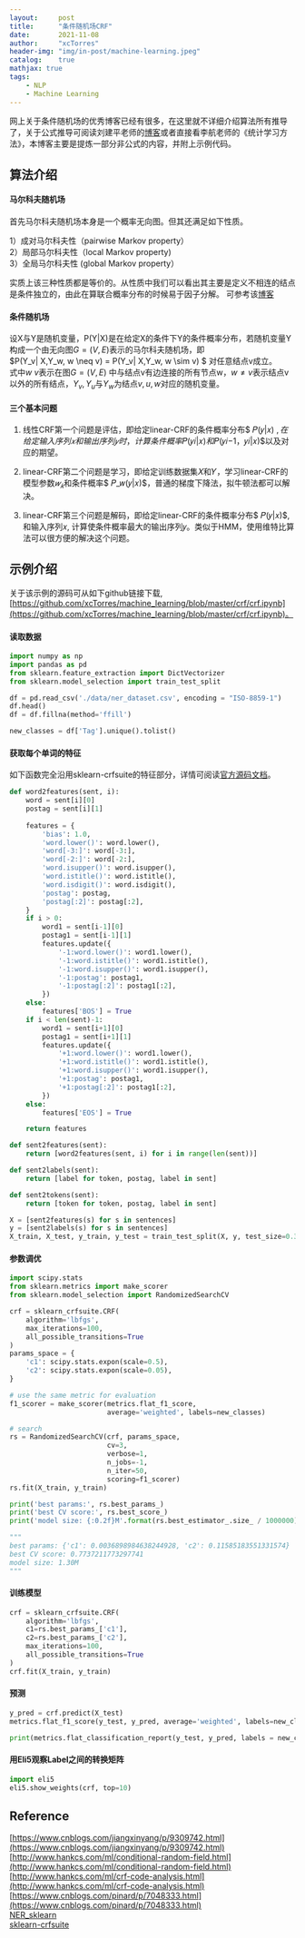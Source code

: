 ```yaml
---
layout:     post
title:      "条件随机场CRF"
date:       2021-11-08
author:     "xcTorres"
header-img: "img/in-post/machine-learning.jpeg"
catalog:    true
mathjax: true
tags:
    - NLP
    - Machine Learning
---   
```


网上关于条件随机场的优秀博客已经有很多，在这里就不详细介绍算法所有推导了，关于公式推导可阅读刘建平老师的[博客](https://www.cnblogs.com/pinard/p/7048333.html)或者直接看李航老师的《统计学习方法》，本博客主要是提炼一部分非公式的内容，并附上示例代码。

## 算法介绍  

#### 马尔科夫随机场  

首先马尔科夫随机场本身是一个概率无向图。但其还满足如下性质。

1）成对马尔科夫性（pairwise Markov property）  
2）局部马尔科夫性（local Markov property)  
3）全局马尔科夫性 (global Markov property）  

实质上该三种性质都是等价的。从性质中我们可以看出其主要是定义不相连的结点是条件独立的，由此在算联合概率分布的时候易于因子分解。 可参考该[博客](https://www.cnblogs.com/jiangxinyang/p/9309742.html)  

#### 条件随机场  
设X与Y是随机变量，P(Y|X)是在给定X的条件下Y的条件概率分布，若随机变量Y构成一个由无向图$G=(V,E)$表示的马尔科夫随机场，即  
$P(Y_v| X,Y_w, w \neq v) = P(Y_v| X,Y_w, w \sim v) $ 对任意结点v成立。  
式中$w~v$表示在图$G=(V,E)$ 中与结点v有边连接的所有节点w，$w \neq v$表示结点v以外的所有结点，$Y_v, Y_u$与$Y_w$为结点$v, u, w$对应的随机变量。

#### 三个基本问题

1. 线性CRF第一个问题是评估，即给定linear-CRF的条件概率分布$ 
𝑃(𝑦|𝑥) $, 在给定输入序列𝑥和输出序列𝑦时，计算条件概率$𝑃(𝑦𝑖|𝑥)$和$𝑃(𝑦𝑖−1，𝑦𝑖|𝑥)$以及对应的期望。

2. linear-CRF第二个问题是学习，即给定训练数据集𝑋和𝑌，学习linear-CRF的模型参数$𝑤_𝑘$和条件概率$
𝑃_𝑤(𝑦|𝑥)$，普通的梯度下降法，拟牛顿法都可以解决。 

3. linear-CRF第三个问题是解码，即给定linear-CRF的条件概率分布$
𝑃(𝑦|𝑥)$,和输入序列𝑥, 计算使条件概率最大的输出序列𝑦。类似于HMM，使用维特比算法可以很方便的解决这个问题。　

## 示例介绍  
关于该示例的源码可从如下github链接下载, [https://github.com/xcTorres/machine_learning/blob/master/crf/crf.ipynb](https://github.com/xcTorres/machine_learning/blob/master/crf/crf.ipynb)。
#### 读取数据  
```python
import numpy as np
import pandas as pd
from sklearn.feature_extraction import DictVectorizer
from sklearn.model_selection import train_test_split

df = pd.read_csv('./data/ner_dataset.csv', encoding = "ISO-8859-1")
df.head()
df = df.fillna(method='ffill')

new_classes = df['Tag'].unique().tolist()
```  

#### 获取每个单词的特征     
如下函数完全沿用sklearn-crfsuite的特征部分，详情可阅读[官方源码文档](https://sklearn-crfsuite.readthedocs.io/en/latest/tutorial.html#features)。
```python
def word2features(sent, i):
    word = sent[i][0]
    postag = sent[i][1]
    
    features = {
        'bias': 1.0, 
        'word.lower()': word.lower(), 
        'word[-3:]': word[-3:],
        'word[-2:]': word[-2:],
        'word.isupper()': word.isupper(),
        'word.istitle()': word.istitle(),
        'word.isdigit()': word.isdigit(),
        'postag': postag,
        'postag[:2]': postag[:2],
    }
    if i > 0:
        word1 = sent[i-1][0]
        postag1 = sent[i-1][1]
        features.update({
            '-1:word.lower()': word1.lower(),
            '-1:word.istitle()': word1.istitle(),
            '-1:word.isupper()': word1.isupper(),
            '-1:postag': postag1,
            '-1:postag[:2]': postag1[:2],
        })
    else:
        features['BOS'] = True
    if i < len(sent)-1:
        word1 = sent[i+1][0]
        postag1 = sent[i+1][1]
        features.update({
            '+1:word.lower()': word1.lower(),
            '+1:word.istitle()': word1.istitle(),
            '+1:word.isupper()': word1.isupper(),
            '+1:postag': postag1,
            '+1:postag[:2]': postag1[:2],
        })
    else:
        features['EOS'] = True

    return features

def sent2features(sent):
    return [word2features(sent, i) for i in range(len(sent))]

def sent2labels(sent):
    return [label for token, postag, label in sent]

def sent2tokens(sent):
    return [token for token, postag, label in sent]

X = [sent2features(s) for s in sentences]
y = [sent2labels(s) for s in sentences]  
X_train, X_test, y_train, y_test = train_test_split(X, y, test_size=0.33, random_state=0)
```
#### 参数调优
```python
import scipy.stats
from sklearn.metrics import make_scorer
from sklearn.model_selection import RandomizedSearchCV

crf = sklearn_crfsuite.CRF(
    algorithm='lbfgs',
    max_iterations=100,
    all_possible_transitions=True
)
params_space = {
    'c1': scipy.stats.expon(scale=0.5),
    'c2': scipy.stats.expon(scale=0.05),
}

# use the same metric for evaluation
f1_scorer = make_scorer(metrics.flat_f1_score,
                        average='weighted', labels=new_classes)

# search
rs = RandomizedSearchCV(crf, params_space,
                        cv=3,
                        verbose=1,
                        n_jobs=-1,
                        n_iter=50,
                        scoring=f1_scorer)
rs.fit(X_train, y_train)

print('best params:', rs.best_params_)
print('best CV score:', rs.best_score_)
print('model size: {:0.2f}M'.format(rs.best_estimator_.size_ / 1000000))

"""
best params: {'c1': 0.0036898984638244928, 'c2': 0.11585183551331574}
best CV score: 0.7737211773297741
model size: 1.30M
"""
```

#### 训练模型  

```python
crf = sklearn_crfsuite.CRF(
    algorithm='lbfgs',
    c1=rs.best_params_['c1'],
    c2=rs.best_params_['c2'],
    max_iterations=100,
    all_possible_transitions=True
)
crf.fit(X_train, y_train)
```


#### 预测
```python
y_pred = crf.predict(X_test)
metrics.flat_f1_score(y_test, y_pred, average='weighted', labels=new_classes)  

print(metrics.flat_classification_report(y_test, y_pred, labels = new_classes))
```

#### 用Eli5观察Label之间的转换矩阵
```python
import eli5
eli5.show_weights(crf, top=10)
```





## Reference
[https://www.cnblogs.com/jiangxinyang/p/9309742.html](https://www.cnblogs.com/jiangxinyang/p/9309742.html)  
[http://www.hankcs.com/ml/conditional-random-field.html](http://www.hankcs.com/ml/conditional-random-field.html)  
[http://www.hankcs.com/ml/crf-code-analysis.html](http://www.hankcs.com/ml/crf-code-analysis.html)  
[https://www.cnblogs.com/pinard/p/7048333.html](https://www.cnblogs.com/pinard/p/7048333.html)  
[NER_sklearn](https://github.com/susanli2016/NLP-with-Python/blob/master/NER_sklearn.ipynb)  
[sklearn-crfsuite](https://sklearn-crfsuite.readthedocs.io/en/latest/)
